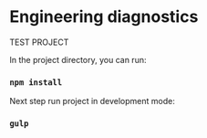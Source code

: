 # Engineering diagnostics
 TEST PROJECT
 
 In the project directory, you can run: 
 ### `npm install` 
  
 Next step run project in development mode: 
 ### `gulp`
 
 
 
